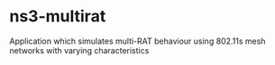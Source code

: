 # ns3-multirat
Application which simulates multi-RAT behaviour using 802.11s mesh networks with varying characteristics
